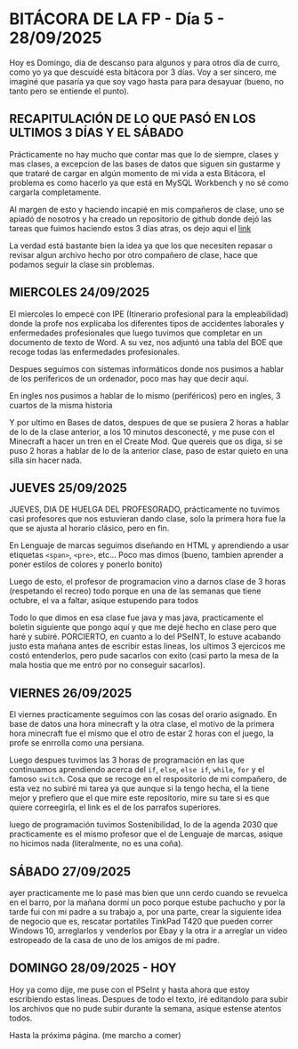 # BITÁCORA DE LA FP - Día 5 - 28/09/2025
Hoy es Domingo, dia de descanso para algunos y para otros día de curro, como yo ya que descuidé esta bitácora por 3 días. Voy a ser sincero, me imaginé que pasaría ya que soy vago hasta para para desayuar (bueno, no tanto pero se entiende el punto).
## RECAPITULACIÓN DE LO QUE PASÓ EN LOS ULTIMOS 3 DÍAS Y EL SÁBADO
Prácticamente no hay mucho que contar mas que lo de siempre, clases y mas clases, a excepcion de las bases de datos que siguen sin gustarme y que trataré de cargar en algún momento de mi vida a esta Bitácora, el problema es como hacerlo ya que está en MySQL Workbench y no sé como cargarla completamente.

Al margen de esto y haciendo incapié en mis compañeros de clase, uno se apiadó de nosotros y ha creado un repositorio de github donde dejó las tareas que fuimos haciendo estos 3 días atras, os dejo aqui el [link](https://github.com/OAlvarezOliveira/PROGRAMACION_DAMDUAL_1)

La verdad está bastante bien la idea ya que los que necesiten repasar o revisar algun archivo hecho por otro compañero de clase, hace que podamos seguir la clase sin problemas.

## MIERCOLES 24/09/2025
El miercoles lo empecé con IPE (Itinerario profesional para la empleabilidad) donde la profe nos explicaba los diferentes tipos de accidentes laborales y enfermedades profesionales que luego tuvimos que completar en un documento de texto de Word. A su vez, nos adjuntó una tabla del BOE que recoge todas las enfermedades profesionales.

Despues seguimos con sistemas informáticos donde nos pusimos a hablar de los perifericos de un ordenador, poco mas hay que decir aquí.

En ingles nos pusimos a hablar de lo mismo (periféricos) pero en ingles, 3 cuartos de la misma historia

Y por ultimo en Bases de datos, despues de que se pusiera 2 horas a hablar de lo de la clase anterior, a los 10 minutos desconecté, y me puse con el Minecraft a hacer un tren en el Create Mod. Que quereis que os diga, si se puso 2 horas a hablar de lo de la anterior clase, paso de estar quieto en una silla sin hacer nada.
## JUEVES 25/09/2025
JUEVES, DIA DE HUELGA DEL PROFESORADO, prácticamente no tuvimos casi profesores que nos estuvieran dando clase, solo la primera hora fue la que se ajusta al horario clásico, pero en fin.

En Lenguaje de marcas seguimos diseñando en HTML y aprendiendo a usar etiquetas ```<span>```, ```<pre>```, etc... Poco mas dimos (bueno, tambien aprender a poner estilos de colores y ponerlo bonito)

Luego de esto, el profesor de programacion vino a darnos clase de 3 horas (respetando el recreo) todo porque en una de las semanas que tiene octubre, el va a faltar, asique estupendo para todos

Todo lo que dimos en esa clase fue java y mas java, practicamente el boletin siguiente que pongo aquí y que me dejé hecho en clase pero que haré y subiré. PORCIERTO, en cuanto a lo del PSeINT, lo estuve acabando justo esta mañana antes de escribir estas lineas, los ultimos
3 ejercicos me costó entenderlos, pero pude sacarlos con exito (casi parto la mesa de la mala hostia que me entró por no conseguir sacarlos).

## VIERNES 26/09/2025
El viernes practicamente seguimos con las cosas del orario asignado. En base de datos una hora minecraft y la otra clase, el motivo de la primera hora minecraft fue el mismo que el otro de estar 2 horas con el juego, la profe se enrrolla como una persiana.

Luego despues tuvimos las 3 horas de programación en las que continuamos aprendiendo acerca del ```if```, ```else```, ```else if```, ```while```, ```for``` y el famoso ```switch```. Cosa que se recoge en el respositorio de mi compañero, de esta vez no subiré mi tarea ya que aunque si la tengo hecha, el la tiene mejor y prefiero que el que
mire este repositorio, mire su tare si es que quiere correegirla, el link es el de los parrafos superiores.

luego de programación tuvimos Sostenibilidad, lo de la agenda 2030 que practicamente es el mismo profesor que el de Lenguaje de marcas, asique no hicimos nada (literalmente, no es una coña).

## SÁBADO 27/09/2025
ayer practicamente me lo pasé mas bien que unn cerdo cuando se revuelca en el barro, por la mañana dormí un poco porque estube pachucho y por la tarde fui con mi padre a su trabajo a, por una parte, crear la siguiente idea de negocio que es, rescatar portatiles TinkPad T420 que pueden correr Windows 10, arreglarlos y venderlos por Ebay
y la otra ir a arreglar un video estropeado de la casa de uno de los amigos de mi padre.

## DOMINGO 28/09/2025 - HOY
Hoy ya como dije, me puse con el PSeInt y hasta ahora que estoy escribiendo estas lineas.
Despues de todo el texto, iré editandolo para subir los archivos que no pude subir durante la semana, asique estense atentos todos.

Hasta la próxima página. (me marcho a comer)
